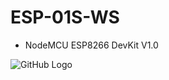 # ESP-01S-WS

* NodeMCU ESP8266 DevKit V1.0

![GitHub Logo](/Diseño/ESP-01S-WS/Img/Capturas/01.jpeg)
